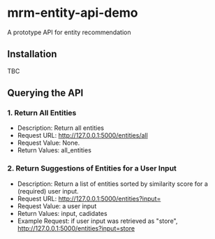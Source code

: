 # mrm-entity-api-demo
A prototype API for entity recommendation

## Installation

TBC

## Querying the API
### 1. Return All Entities
- Description: Return all entities
- Request URL: http://127.0.0.1:5000/entities/all
- Request Value: None.
- Return Values: all_entities


### 2. Return Suggestions of Entities for a User Input
- Description: Return a list of entities sorted by similarity score for a (required) user input.
- Request URL: http://127.0.0.1:5000/entities?input=
- Request Value: a user input
- Return Values: input, cadidates
- Example Request: 
  if user input was retrieved as "store",
  http://127.0.0.1:5000/entities?input=store
